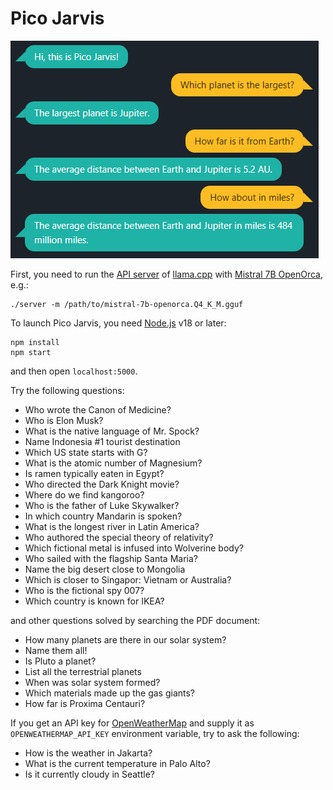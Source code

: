 # Pico Jarvis

![Screenshot](screenshot.png)

First, you need to run the [API server](https://github.com/ggerganov/llama.cpp/blob/master/examples/server/README.md) of [llama.cpp](https://github.com/ggerganov/llama.cpp) with [Mistral 7B OpenOrca](https://huggingface.co/TheBloke/Mistral-7B-OpenOrca-GGUF), e.g.:
```
./server -m /path/to/mistral-7b-openorca.Q4_K_M.gguf
```

To launch Pico Jarvis, you need [Node.js](https://nodejs.org/) v18 or later:
```
npm install
npm start
```

and then open `localhost:5000`.

Try the following questions:

* Who wrote the Canon of Medicine?
* Who is Elon Musk?
* What is the native language of Mr. Spock?
* Name Indonesia #1 tourist destination
* Which US state starts with G?
* What is the atomic number of Magnesium?
* Is ramen typically eaten in Egypt?
* Who directed the Dark Knight movie?
* Where do we find kangoroo?
* Who is the father of Luke Skywalker?
* In which country Mandarin is spoken?
* What is the longest river in Latin America?
* Who authored the special theory of relativity?
* Which fictional metal is infused into Wolverine body?
* Who sailed with the flagship Santa Maria?
* Name the big desert close to Mongolia
* Which is closer to Singapor: Vietnam or Australia?
* Who is the fictional spy 007?
* Which country is known for IKEA?

and other questions solved by searching the PDF document:

* How many planets are there in our solar system?
* Name them all!
* Is Pluto a planet?
* List all the terrestrial planets
* When was solar system formed?
* Which materials made up the gas giants?
* How far is Proxima Centauri?

If you get an API key for [OpenWeatherMap](https://api.openweathermap.org) and supply it as `OPENWEATHERMAP_API_KEY` environment variable, try to ask the following:

* How is the weather in Jakarta?
* What is the current temperature in Palo Alto?
* Is it currently cloudy in Seattle?